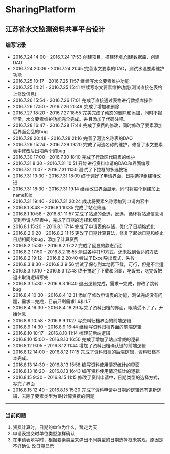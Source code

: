 # SharingPlatform
## 江苏省水文监测资料共享平台设计
### 编写记录
- 2016.7.24 14:00 - 2016.7.24 17:53
创建项目，搭建环境,创建数据库，创建DAO
- 2016.7.24 20:09 - 2016.7.24 21:45
完善水文要素的DAO，测试水温要素维护功能
- 2016.7.25 10:17 - 2016.7.25 11:57
继续写水文要素维护功能
- 2016.7.25 14:21 - 2016.7.25 15:41
继续写水文要素维护功能(测试直接在表格上修改信息)
- 2016.7.26 15:54 - 2016.7.26 17:01
完成了直接通过表格进行数据库操作
- 2016.7.26 17:50 - 2016.7.26 20:49
完成了增加和删除
- 2016.7.27 18:20 - 2016.7.27 18:55
完美完成了动态的删除和添加，同时不报异常，水文要素维护功能完全完成。并且添加了代码注释。
- 2016.7.28 16:47 - 2016.7.28 17:44
完成了资费的修改，同时修改了要素添加后界面会乱的bug
- 2016.7.28 20:48 - 2016.7.28 21:16
完善了河流名称表的DAO
- 2016.7.29 15:24 - 2016.7.29 19:20
完成了河流名称的维护，修复了水文要素表中修改后出项两个<td>的bug
- 2016.7.30 17:00 - 2016.7.30 18:10
完成了行政区代码表的维护
- 2016.7.31 8:30 - 2016.7.31 10:51
开始进行资料申请的DAO和界面编写
- 2016.7.31 11:07 - 2016.7.31 11:50
测试了下拉框的多选按钮
- 2016.7.31 13:30 - 2016.7.31 18:09
终于调好了申请界面，日期选择组建待改进
- 2016.7.31 18:30 - 2016.7.31 19:14
继续改进界面显示，同时将每个组建加上name和id
- 2016.7.31 19:46 - 2016.7.31 20:24
成功将要素名称添加到申请内容中
- 2016.8.1 8:48 - 2016.8.1 10:35
完成了站点筛选
- 2016.8.1 10:58 - 2016.8.1 11:57
完成了站点的全选，反选，循环将站点信息填充到申请内容表中，完成了日期的选择和填充
- 2016.8.1 15:20 - 2016.8.1 17:14
完成了申请表的存储，优化了日期格式化
- 2016.8.2 9:20 - 2016.8.2 11:15
更改了日期计算算法，修复了起始日期和终止日期相同的bug，添加了计算资费
- 2016.8.2 15:30 - 2016.8.2 17:22
完成了回显的静态页面
- 2016.8.2 17:50 - 2016.8.2 18:55
测试各种打印方式，还未找到合适的方法
- 2016.8.2 19:12 - 2016.8.2 20:40
尝试了Excel导出模式，失败
- 2016.8.3 8:30 - 2016.8.3 9:56
尝试了保存到本地再下载，可行，但是不合适
- 2016.8.3 10:10 - 2016.8.3 12:48
终于搞定了下载和回显，吃饭去，吃完饭把退出取消逻辑写完
- 2016.8.3 15:30 - 2016.8.3 16:40
退出逻辑完成，需求一完成，修改了跳转bug
- 2016.8.4 10:30 - 2016.8.4 12:31
添加了修改申请表的功能，测试完成没有问题，需求二完成，目前只剩需求1.6和1.7
- 2016.8.4 16:30 - 2016.8.4 18:29
写完了资料归档的界面，眼睛受不了了，开始休息
- 2016.8.9 10:58 - 2016.8.9 11:27
写资料归档界面的前端逻辑
- 2016.8.9 14:30 - 2016.8.9 16:44
继续写资料归档界面的前端逻辑
- 2016.8.10 10:17 - 2016.8.10 11:14
梳理前后端逻辑
- 2016.8.10 15:00 - 2016.8.10 16:50
完成了增加了站点增减的逻辑
- 2016.8.12 9:05 - 2016.8.12 11:44
增加了资料归档确认键的前端逻辑
- 2016.8.12 14:00 - 2016.8.12 17:15
完成了资料归档的后端逻辑，资料归档基本完成。
- 2016.8.13 14:30 - 2016.8.13 15:58
编写资料使用情况统计的界面
- 2016.8.13 16:20 - 2016.8.13 16:43
编写资料使用情况统计的逻辑
- 2016.8.15 9:30 - 2016.8.15 11:15
修改了资料申请中，日期类型的选择方式，写完了界面
- 2016.8.15 12:49 - 2016.8.15 15:20
完成了资料申请中日期的逻辑还有更新逻辑，去除了要素类型为1时计算资费的问题
---
### 当前问题
1. 资费计算时，日期的单位为什么，暂定为天
2. 申请表提交时单位类型怎样确认
3. 在申请表填写时，根据要素类型来弹出不同类型的日期选择框未实现，原因是不好确认
改日期显示